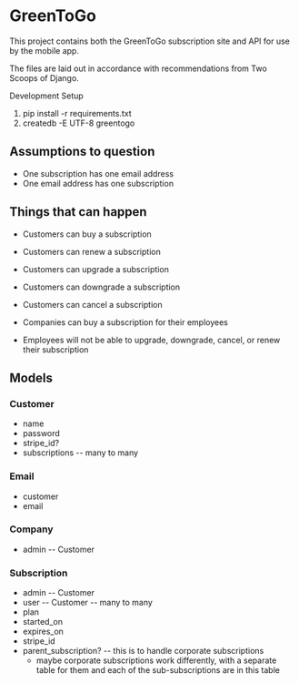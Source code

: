 # GreenToGo

This project contains both the GreenToGo subscription site and API for use by the mobile app.

The files are laid out in accordance with recommendations from Two Scoops of Django.

Development Setup

1. pip install -r requirements.txt
2. createdb -E UTF-8 greentogo

## Assumptions to question

- One subscription has one email address
- One email address has one subscription

## Things that can happen

- Customers can buy a subscription
- Customers can renew a subscription
- Customers can upgrade a subscription
- Customers can downgrade a subscription
- Customers can cancel a subscription

- Companies can buy a subscription for their employees
- Employees will not be able to upgrade, downgrade, cancel, or renew their subscription

## Models

### Customer

* name
* password
* stripe_id?
* subscriptions -- many to many

### Email

* customer
* email

### Company

* admin -- Customer

### Subscription

* admin -- Customer
* user -- Customer -- many to many
* plan
* started_on
* expires_on
* stripe_id
* parent_subscription? -- this is to handle corporate subscriptions
    * maybe corporate subscriptions work differently, with a separate table for them and each of the sub-subscriptions are in this table